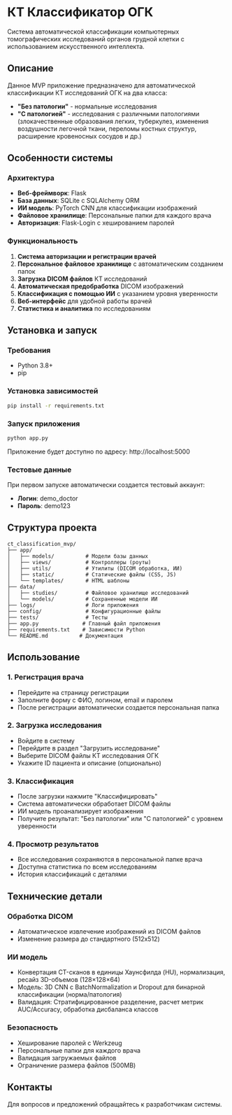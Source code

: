 # КТ Классификатор ОГК

Система автоматической классификации компьютерных томографических исследований органов грудной клетки с использованием искусственного интеллекта.

## Описание

Данное MVP приложение предназначено для автоматической классификации КТ исследований ОГК на два класса:
- **"Без патологии"** - нормальные исследования
- **"С патологией"** - исследования с различными патологиями (злокачественные образования легких, туберкулез, изменения воздушности легочной ткани, переломы костных структур, расширение кровеносных сосудов и др.)

## Особенности системы

### Архитектура
- **Веб-фреймворк**: Flask
- **База данных**: SQLite с SQLAlchemy ORM
- **ИИ модель**: PyTorch CNN для классификации изображений
- **Файловое хранилище**: Персональные папки для каждого врача
- **Авторизация**: Flask-Login с хешированием паролей

### Функциональность
1. **Система авторизации и регистрации врачей**
2. **Персональное файловое хранилище** с автоматическим созданием папок
3. **Загрузка DICOM файлов** КТ исследований
4. **Автоматическая предобработка** DICOM изображений
5. **Классификация с помощью ИИ** с указанием уровня уверенности
6. **Веб-интерфейс** для удобной работы врачей
7. **Статистика и аналитика** по исследованиям

## Установка и запуск

### Требования
- Python 3.8+
- pip

### Установка зависимостей
```bash
pip install -r requirements.txt
```

### Запуск приложения
```bash
python app.py
```

Приложение будет доступно по адресу: http://localhost:5000

### Тестовые данные
При первом запуске автоматически создается тестовый аккаунт:
- **Логин**: demo_doctor
- **Пароль**: demo123

## Структура проекта

```
ct_classification_mvp/
├── app/
│   ├── models/          # Модели базы данных
│   ├── views/           # Контроллеры (роуты)
│   ├── utils/           # Утилиты (DICOM обработка, ИИ)
│   ├── static/          # Статические файлы (CSS, JS)
│   └── templates/       # HTML шаблоны
├── data/
│   ├── studies/         # Файловое хранилище исследований
│   └── models/          # Сохраненные модели ИИ
├── logs/                # Логи приложения
├── config/              # Конфигурационные файлы
├── tests/               # Тесты
├── app.py              # Главный файл приложения
├── requirements.txt    # Зависимости Python
└── README.md          # Документация
```

## Использование

### 1. Регистрация врача
- Перейдите на страницу регистрации
- Заполните форму с ФИО, логином, email и паролем
- После регистрации автоматически создается персональная папка

### 2. Загрузка исследования
- Войдите в систему
- Перейдите в раздел "Загрузить исследование"
- Выберите DICOM файлы КТ исследования ОГК
- Укажите ID пациента и описание (опционально)

### 3. Классификация
- После загрузки нажмите "Классифицировать"
- Система автоматически обработает DICOM файлы
- ИИ модель проанализирует изображения
- Получите результат: "Без патологии" или "С патологией" с уровнем уверенности

### 4. Просмотр результатов
- Все исследования сохраняются в персональной папке врача
- Доступна статистика по всем исследованиям
- История классификаций с деталями

## Технические детали

### Обработка DICOM
- Автоматическое извлечение изображений из DICOM файлов
- Изменение размера до стандартного (512x512)

### ИИ модель
- Конвертация CT-сканов в единицы Хаунсфилда (HU), нормализация, ресайз 3D-объемов (128×128×64)
- Модель: 3D CNN с BatchNormalization и Dropout для бинарной классификации (норма/патология)
- Валидация: Стратифицированное разделение, расчет метрик AUC/Accuracy, обработка дисбаланса классов

### Безопасность
- Хеширование паролей с Werkzeug
- Персональные папки для каждого врача
- Валидация загружаемых файлов
- Ограничение размера файлов (500MB)

## Контакты

Для вопросов и предложений обращайтесь к разработчикам системы.
